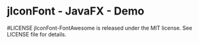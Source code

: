 # jIconFont - JavaFX - Demo

#LICENSE
jIconFont-FontAwesome is released under the MIT license. See LICENSE file for details.


